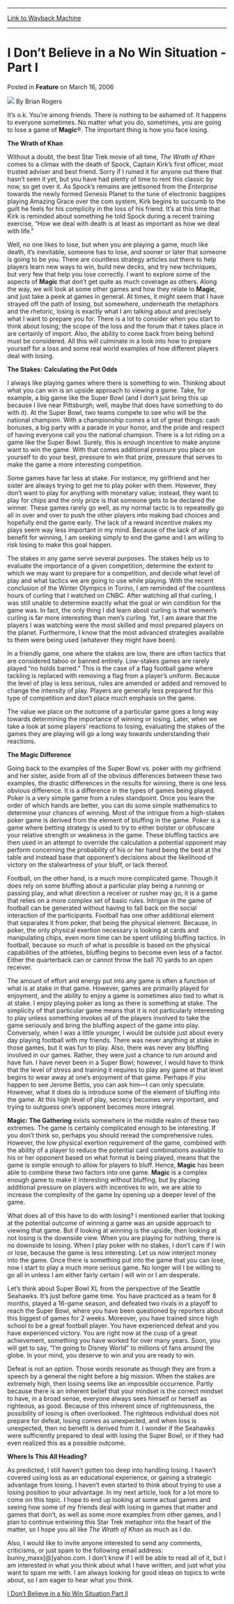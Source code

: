 
---
[Link to Wayback Machine](https://web.archive.org/web/20220815062314/https://magic.wizards.com/en/articles/archive/feature/i-don%E2%80%99t-believe-no-win-situation-part-i-2006-03-16)

[_metadata_:wayback_url]:- "https://magic.wizards.com/en/articles/archive/feature/i-don%E2%80%99t-believe-no-win-situation-part-i-2006-03-16"
[_metadata_:wayback_raw_url]:- "https://web.archive.org/web/20220815062314id_/https://magic.wizards.com/en/articles/archive/feature/i-don%E2%80%99t-believe-no-win-situation-part-i-2006-03-16"
[_metadata_:wayback_capture_timestamp]:- "2022-08-15 06:23:14+00:00"
[_metadata_:publish_date]:- "2006-03-16"
[_metadata_:description]:- "It’s o.k. You’re among friends. There is nothing to be ashamed of. It happens to everyone sometimes. No matter what you do, sometimes, you are going to lose a game of Magic®. The important thing is how you face losing. The Wrath of Khan Without a doubt, the best Star Trek movie of all time, The Wrath of Khan comes to a climax with the death of Spock, Captain Kirk’s first"
[_metadata_:generator]:- "Drupal 7 (http://drupal.org)"
---


I Don’t Believe in a No Win Situation - Part I
==============================================



 Posted in **Feature**
 on March 16, 2006 






![](https://media.magic.wizards.com/styles/auth_small/public/generic-avatar-150_333.png)
By Brian Rogers











It’s o.k. You’re among friends. There is nothing to be ashamed of. It happens to everyone sometimes. No matter what you do, sometimes, you are going to lose a game of **Magic**®. The important thing is how you face losing.


**The Wrath of Khan**


Without a doubt, the best Star Trek movie of all time, *The Wrath of Khan* comes to a climax with the death of Spock, Captain Kirk’s first officer, most trusted adviser and best friend. Sorry if I ruined it for anyone out there that hasn’t seen it yet, but you have had plenty of time to rent this classic by now, so get over it. As Spock’s remains are jettisoned from the *Enterprise* towards the newly formed Genesis Planet to the tune of electronic bagpipes playing Amazing Grace over the com system, Kirk begins to succumb to the guilt he feels for his complicity in the loss of his friend. It’s at this time that Kirk is reminded about something he told Spock during a recent training exercise, “How we deal with death is at least as important as how we deal with life.”


Well, no one likes to lose, but when you are playing a game, much like death, it’s inevitable, someone has to lose, and sooner or later that someone is going to be you. There are countless strategy articles out there to help players learn new ways to win, build new decks, and try new techniques, but very few that help you lose correctly. I want to explore some of the aspects of **Magic** that don’t get quite as much coverage as others. Along the way, we will look at some other games and how they relate to **Magic**, and just take a peek at games in general. At times, it might seem that I have strayed off the path of losing, but somewhere, underneath the metaphors and the rhetoric, losing is exactly what I am talking about and precisely what I want to prepare you for. There is a lot to consider when you start to think about losing; the scope of the loss and the forum that it takes place in are certainly of import. Also, the ability to come back from being behind must be considered. All this will culminate in a look into how to prepare yourself for a loss and some real world examples of how different players deal with losing.


**The Stakes: Calculating the Pot Odds**


I always like playing games where there is something to win. Thinking about what you can win is an upside approach to viewing a game. Take, for example, a big game like the Super Bowl (and I don’t just bring this up because I live near Pittsburgh; well, maybe that does have something to do with it). At the Super Bowl, two teams compete to see who will be the national champion. With a championship comes a lot of great things: cash bonuses, a big party with a parade in your honor, and the pride and respect of having everyone call you the national champion. There is a lot riding on a game like the Super Bowl. Surely, this is enough incentive to make anyone want to win the game. With that comes additional pressure you place on yourself to do your best, pressure to win that prize, pressure that serves to make the game a more interesting competition.


Some games have far less at stake. For instance, my girlfriend and her sister are always trying to get me to play poker with them. However, they don’t want to play for anything with monetary value; instead, they want to play for chips and the only prize is that someone gets to be declared the winner. These games rarely go well, as my normal tactic is to repeatedly go all in over and over to push the other players into making bad choices and hopefully end the game early. The lack of a reward incentive makes my plays seem way less important in my mind. Because of the lack of any benefit for winning, I am seeking simply to end the game and I am willing to risk losing to make this goal happen.


The stakes in any game serve several purposes. The stakes help us to evaluate the importance of a given competition, determine the extent to which we may want to prepare for a competition, and decide what level of play and what tactics we are going to use while playing. With the recent conclusion of the Winter Olympics in Torino, I am reminded of the countless hours of curling that I watched on CNBC. After watching all that curling, I was still unable to determine exactly what the goal or win condition for the game was. In fact, the only thing I did learn about curling is that women’s curling is far more interesting than men’s curling. Yet, I am aware that the players I was watching were the most skilled and most prepared players on the planet. Furthermore, I know that the most advanced strategies available to them were being used (whatever they might have been).


In a friendly game, one where the stakes are low, there are often tactics that are considered taboo or banned entirely. Low-stakes games are rarely played “no holds barred.” This is the case of a flag football game where tackling is replaced with removing a flag from a player’s uniform. Because the level of play is less serious, rules are amended or added and removed to change the intensity of play. Players are generally less prepared for this type of competition and don’t place much emphasis on the game.


The value we place on the outcome of a particular game goes a long way towards determining the importance of winning or losing. Later, when we take a look at some players’ reactions to losing, evaluating the stakes of the games they are playing will go a long way towards understanding their reactions.


**The Magic Difference**


Going back to the examples of the Super Bowl vs. poker with my girlfriend and her sister, aside from all of the obvious differences between these two examples, the drastic differences in the results for winning, there is one less obvious difference. It is a difference in the types of games being played. Poker is a very simple game from a rules standpoint. Once you learn the order of which hands are better, you can do some simple mathematics to determine your chances of winning. Most of the intrigue from a high-stakes poker game is derived from the element of bluffing in the game. Poker is a game where betting strategy is used to try to either bolster or obfuscate your relative strength or weakness in the game. These bluffing tactics are then used in an attempt to override the calculation a potential opponent may perform concerning the probability of his or her hand being the best at the table and instead base that opponent’s decisions about the likelihood of victory on the stalwartness of your bluff, or lack thereof. 


Football, on the other hand, is a much more complicated game. Though it does rely on some bluffing about a particular play being a running or passing play, and what direction a receiver or rusher may go, it is a game that relies on a more complex set of basic rules. Intrigue in the game of football can be generated without having to fall back on the social interaction of the participants. Football has one other additional element that separates it from poker, that being the physical element. Because, in poker, the only physical exertion necessary is looking at cards and manipulating chips, even more time can be spent utilizing bluffing tactics. In football, because so much of what is possible is based on the physical capabilities of the athletes, bluffing begins to become even less of a factor. Either the quarterback can or cannot throw the ball 70 yards to an open receiver.


The amount of effort and energy put into any game is often a function of what is at stake in that game. However, games are primarily played for enjoyment, and the ability to enjoy a game is sometimes also tied to what is at stake. I enjoy playing poker as long as there is something at stake. The simplicity of that particular game means that it is not particularly interesting to play unless something invokes all of the players involved to take the game seriously and bring the bluffing aspect of the game into play. Conversely, when I was a little younger, I would be outside just about every day playing football with my friends. There was never anything at stake in those games, but it was fun to play. Also, there was never any bluffing involved in our games. Rather, they were just a chance to run around and have fun. I have never been in a Super Bowl; however, I would have to think that the level of stress and training it requires to play any game at that level begins to wear away at one’s enjoyment of that game. Perhaps if you happen to see Jerome Bettis, you can ask him—I can only speculate. However, what it does do is introduce some of the element of bluffing into the game. At this high level of play, secrecy becomes very important, and trying to outguess one’s opponent becomes more integral.


**Magic: The Gathering** exists somewhere in the middle realm of these two extremes. The game is certainly complicated enough to be interesting. If you don’t think so, perhaps you should reread the comprehensive rules. However, the low physical exertion requirement of the game, combined with the ability of a player to reduce the potential card combinations available to his or her opponent based on what format is being played, means that the game is simple enough to allow for players to bluff. Hence, **Magic** has been able to combine these two factors into one game. **Magic** is a complex enough game to make it interesting without bluffing, but by placing additional pressure on players with incentives to win, we are able to increase the complexity of the game by opening up a deeper level of the game.


What does all of this have to do with losing? I mentioned earlier that looking at the potential outcome of winning a game was an upside approach to viewing that game. But if looking at winning is the upside, then looking at not losing is the downside view. When you are playing for nothing, there is no downside to losing. When I play poker with no stakes, I don’t care if I win or lose, because the game is less interesting. Let us now interject money into the game. Once there is something put into the game that you can lose, now I start to play a much more serious game. No longer will I be willing to go all in unless I am either fairly certain I will win or I am desperate.


Let’s think about Super Bowl XL from the perspective of the Seattle Seahawks. It’s just before game time. You have practiced as a team for 8 months, played a 16-game season, and defeated two rivals in a playoff to reach the Super Bowl, where you have been questioned by reporters about this biggest of games for 2 weeks. Moreover, you have trained since high school to be a great football player. You have experienced defeat and you have experienced victory. You are right now at the cusp of a great achievement, something you have worked for over many years. Soon, you will get to say, “I’m going to Disney World” to millions of fans around the globe. In your mind, you deserve to win and you are ready to win.


Defeat is not an option. Those words resonate as though they are from a speech by a general the night before a big mission. When the stakes are extremely high, then losing seems like an impossible occurrence. Partly because there is an inherent belief that your mindset is the correct mindset to have, in a broad sense, everyone always sees himself or herself as righteous, as good. Because of this inherent since of righteousness, the possibility of losing is often overlooked. The righteous individual does not prepare for defeat, losing comes as unexpected, and when loss is unexpected, then no benefit is derived from it. I wonder if the Seahawks were sufficiently prepared to deal with losing the Super Bowl, or if they had even realized this as a possible outcome.


**Where Is This All Heading?**


As predicted, I still haven’t gotten too deep into handling losing. I haven’t covered using loss as an educational experience, or gaining a strategic advantage from losing. I haven’t even started to think about trying to use a losing position to your advantage. In my next article, look for a lot more to come on this topic. I hope to end up looking at some actual games and seeing how some of my friends deal with losing in games that matter and games that don’t, as well as some more examples from other games, and I plan to continue entwining this Star Trek metaphor into the heart of the matter, so I hope you all like *The Wrath of Khan* as much as I do.


Also, I would like to invite anyone interested to send any comments, criticisms, or just spam to the following email address: bunny\_maxx[@]yahoo.com. I don’t know if I will be able to read all of it, but I am interested in what you think about what I have written, and just what you want to spam me with. I am always looking for good ideas on topics to write about, so I am eager to hear what you think.


[I Don’t Believe in a No Win Situation Part ll](http://www.wizards.com/default.asp?x=mtgcom/mprnews/41a)







